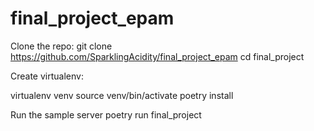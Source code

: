 # final_project_epam

Clone the repo:
git clone https://github.com/SparklingAcidity/final_project_epam
cd final_project


Create virtualenv:

virtualenv venv
source venv/bin/activate
poetry install


Run the sample server
poetry run final_project
